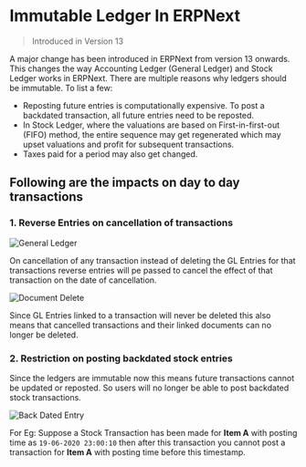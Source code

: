 <!-- add-breadcrumbs -->
# Immutable Ledger In ERPNext

> Introduced in Version 13

A major change has been introduced in ERPNext from version 13 onwards. This changes the way Accounting Ledger (General Ledger) and Stock Ledger works in ERPNext. There are multiple reasons why ledgers should be immutable. To list a few:

* Reposting future entries is computationally expensive. To post a backdated transaction, all future entries need to be reposted.
* In Stock Ledger, where the valuations are based on First-in-first-out (FIFO) method, the entire sequence may get regenerated which may upset valuations and profit for subsequent transactions.
* Taxes paid for a period may also get changed.

## Following are the impacts on day to day transactions

### 1. Reverse Entries on cancellation of transactions

<img alt="General Ledger" class="screenshot" src="{{docs_base_url}}/assets/img/articles/general-ledger.png">

On cancellation of any transaction instead of deleting the GL Entries for that transactions reverse entries will pe passed to cancel the effect of that transaction on the date of cancellation.

<img alt="Document Delete" class="screenshot" src="{{docs_base_url}}/assets/img/articles/document-delete.png">

Since GL Entries linked to a transaction will never be deleted this also means that cancelled transactions and their linked documents can no longer be deleted.

### 2. Restriction on posting backdated stock entries

Since the ledgers are immutable now this means future transactions cannot be updated or reposted.
So users will no longer be able to post backdated stock transactions.

<img alt="Back Dated Entry" class="screenshot" src="{{docs_base_url}}/assets/img/articles/backdated-entry.png">

For Eg: Suppose a Stock Transaction has been made for **Item A** with posting time as `19-06-2020 23:00:10` then after this transaction you cannot post a transaction for **Item A** with posting time before this timestamp.
